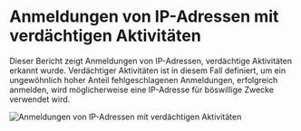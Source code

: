 <properties
    pageTitle="Anmeldungen von IP-Adressen mit verdächtigen Aktivitäten"
    description="Ein Bericht mit Vorzeichen versucht, die IP-Adressen ausgeführt wurden, in denen verdächtiger Aktivitäten festgestellt wurde."
    services="active-directory"
    documentationCenter=""
    authors="SSalahAhmed"
    manager="femila"
    editor=""/>

<tags
    ms.service="active-directory"
    ms.workload="identity"
    ms.tgt_pltfrm="na"
    ms.devlang="na"
    ms.topic="article"
    ms.date="03/04/2016"
    ms.author="saah; kenhoff"/>

# <a name="sign-ins-from-ip-addresses-with-suspicious-activity"></a>Anmeldungen von IP-Adressen mit verdächtigen Aktivitäten
Dieser Bericht zeigt Anmeldungen von IP-Adressen, verdächtige Aktivitäten erkannt wurde. Verdächtiger Aktivitäten ist in diesem Fall definiert, um ein ungewöhnlich hoher Anteil fehlgeschlagenen Anmeldungen, erfolgreich anmelden, wird möglicherweise eine IP-Adresse für böswillige Zwecke verwendet wird.


![Anmeldungen von IP-Adressen mit verdächtigen Aktivitäten](./media/active-directory-reporting-sign-ins-from-ip-addresses-with-suspicious-activity/signInsFromIPAddressesWithSuspiciousActivity.PNG)
